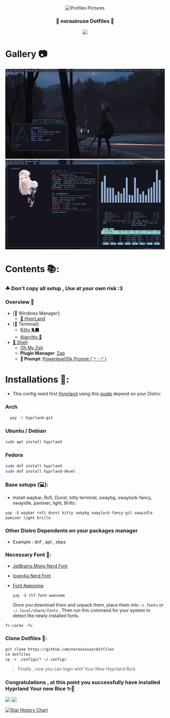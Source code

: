 <div align="center">
<img alt="Profiles Pictures" src="https://i.pinimg.com/control2/736x/13/f4/27/13f427b46444ae2a2d2ccaff67f20bae.jpg" width="200" height="200"/>
</div>
<div align="center">
    <h3>🔮 noraainuse Dotfiles 🔮</h3>
    <img src="https://readme-typing-svg.herokuapp.com?font=Fira+Code&pause=1000&center=true&vCenter=true&width=300&lines=Love+To+Elaina-san+%3A3"
</div>
</div>

# Gallery 📷
![](./Screenshots/loli.png)
![](./Screenshots/allstuff.png)

# Contents 📚:
### **☘ Don't copy all setup , Use at your own risk :3**
### Overview 🎑

- [🌳 Windows Manager]:
  - [🍚 HyprLand](https://hyprland.org/)
- [🔳 Terminal]:
  - [Kitty 🐈‍⬛](https://sw.kovidgoyal.net/kitty/)
  - [Alacritty 🗻](https://alacritty.org/)
- [🌌 Shell](#shell): 
    - [Oh My Zsh](https://ohmyz.sh/#install)
    - **Plugin Manager**: [Zap](https://www.zapzsh.org/)
    - **🤖 Prompt**: [Powerlevel10k Prompt (˶˃ ᵕ ˂˶)](https://github.com/romkatv/powerlevel10k)
# Installations 💫:
- This config need first [Hyprland](https://hyprland.org/) using this [guide](https://wiki.hyprland.org/Getting-Started/Installation/) depend on your Distro:

### Arch

```zsh
  yay -S hyprland-git
  ```
### Ubuntu / Debian
```zsh
sudo apt install hyprland
```
### Fedora
```zsh
sudo dnf install hyprland
sudo dnf install hyprland-devel
```
### Base setups (💻):

- Install waybar, Rofi, Dunst, kitty terminal, swaybg, swaylock-fancy, swayidle, pamixer, light, Brillo:

```
yay -S waybar rofi dunst kitty swaybg swaylock-fancy-git swayidle pamixer light brillo 
```
### Other Distro Dependents on your packages manager
- Example : dnf , apt , xbps

### Necessary Font 🔑:

- [JetBrains Mono Nerd Font](https://github.com/ryanoasis/nerd-fonts/releases/download/v2.2.2/JetBrainsMono.zip)

- [Iosevka Nerd Font](https://github.com/ryanoasis/nerd-fonts/releases/download/v2.3.3/Iosevka.zip)

- [Font Awesome](https://archlinux.org/packages/community/any/ttf-font-awesome/)
  ```
  yay -S ttf-font-awesome
  ```
  Once you download them and unpack them, place them into `~/.fonts` or `~/.local/share/fonts.`
Then run this command for your system to detect the newly installed fonts.

```
fc-cache -fv
```
### Clone Dotfiles 🌙:
```
git clone https://github.com/noraainuse/dotfiles
cd dotfiles
cp -r .configs/* ~/.config/
```
  > Finally , now you can login with ํYour New Hyprland Rice


### Congratulations , at this point you successfully have installed Hyprland Your new Rice ✨🌙
<img src="https://media3.giphy.com/media/v1.Y2lkPTc5MGI3NjExMTNlaHhyOGVnNGY0a2lqMTk0MHdzZzdnaTMxd25uZWR3YXgzOTZ1aSZlcD12MV9pbnRlcm5hbF9naWZfYnlfaWQmY3Q9Zw/kz5yaaP059xtcYd5lC/giphy.webp">
<img src="https://readme-typing-svg.herokuapp.com?font=Fira+Code&pause=1000&center=true&width=300&lines=Thank+you+(+%C2%B4+%E2%96%BD+%60+)%09">

[![Star History Chart](https://api.star-history.com/svg?repos=noraainuse/dotfiles&type=Timeline)](https://star-history.com/#noraainuse/dotfiles&Timeline)
